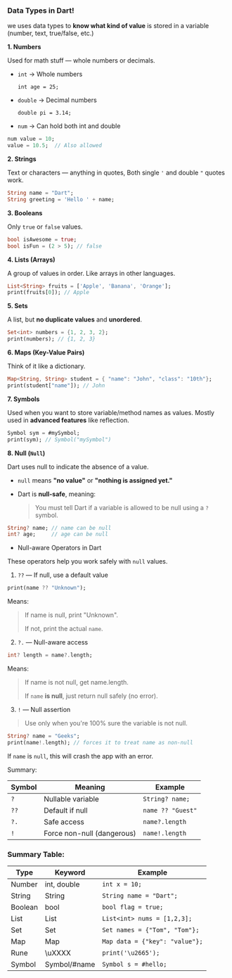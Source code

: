### **Data Types** in Dart!

we uses data types to **know what kind of value** is stored in a variable (number, text, true/false, etc.)

**1. Numbers**

Used for math stuff — whole numbers or decimals.

- `int` → Whole numbers
    
    `int age = 25;`
    
- `double` → Decimal numbers
    
    `double pi = 3.14;`
    
- `num` → Can hold both int and double

```dart
num value = 10;
value = 10.5;  // Also allowed
```

**2. Strings**

Text or characters — anything in quotes, Both single `'` and double `"` quotes work.

```dart
String name = "Dart";
String greeting = 'Hello ' + name;
```

**3. Booleans**

Only `true` or `false` values.

```dart
bool isAwesome = true;
bool isFun = (2 > 5); // false
```

**4. Lists (Arrays)**

A group of values in order. Like arrays in other languages.

```dart
List<String> fruits = ['Apple', 'Banana', 'Orange'];
print(fruits[0]); // Apple
```

**5. Sets**

A list, but **no duplicate values** and **unordered**.

```dart
Set<int> numbers = {1, 2, 3, 2};
print(numbers); // {1, 2, 3}
```

**6. Maps (Key-Value Pairs)**

Think of it like a dictionary.

```dart
Map<String, String> student = { "name": "John", "class": "10th"};
print(student["name"]); // John
```

**7. Symbols**

Used when you want to store variable/method names as values. Mostly used in **advanced features** like reflection.

```dart
Symbol sym = #mySymbol;
print(sym); // Symbol("mySymbol")
```

**8. Null (`Null`)**

Dart uses null to indicate the absence of a value. 

- `null` means **"no value"** or **"nothing is assigned yet."**
- Dart is **null-safe**, meaning:
    
    > You must tell Dart if a variable is allowed to be null using a `?` symbol.
    > 

```dart
String? name; // name can be null
int? age;     // age can be null
```

- Null-aware Operators in Dart

These operators help you work safely with `null` values.

1. `??` — If null, use a default value

```dart
print(name ?? "Unknown");
```

Means:

> If name is null, print "Unknown".
> 
> 
> If not, print the actual `name`.
> 

2. `?.` — Null-aware access

```dart
int? length = name?.length;
```

Means:

> If name is not null, get name.length.
> 
> 
> If `name` **is null**, just return null safely (no error).
> 

3. `!` — Null assertion

> Use only when you're 100% sure the variable is not null.
> 

```dart
String? name = "Geeks";
print(name!.length); // forces it to treat name as non-null
```

If `name` is `null`, this will crash the app with an error.

Summary:

| Symbol | Meaning | Example |
| --- | --- | --- |
| `?` | Nullable variable | `String? name;` |
| `??` | Default if null | `name ?? "Guest"` |
| `?.` | Safe access | `name?.length` |
| `!` | Force non-null (dangerous) | `name!.length` |

### Summary Table:

| Type | Keyword | Example |
| --- | --- | --- |
| Number | int, double | `int x = 10;` |
| String | String | `String name = "Dart";` |
| Boolean | bool | `bool flag = true;` |
| List | List | `List<int> nums = [1,2,3];` |
| Set | Set | `Set names = {"Tom", "Tom"};` |
| Map | Map | `Map data = {"key": "value"};` |
| Rune | \uXXXX | `print('\u2665');` |
| Symbol | Symbol/#name | `Symbol s = #hello;` |

